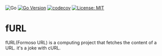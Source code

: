 ![Go][badge-go]
[![Go Version](https://img.shields.io/badge/go-1.22.1-blue.svg)][badge-go-version]
[![codecov](https://codecov.io/gh/formoso/furl/graph/badge.svg?token=DTMXS8BXPO)][badge-codecov]
[![License: MIT](https://img.shields.io/badge/License-MIT-yellow.svg)][badge-license]

# fURL
fURL(Formoso URL) is a computing project that fetches the content of a URL. it's a joke with cURL.

[badge-go]: https://pkg.go.dev/badge/github.com/formoso/furl.svg
[badge-go-version]: https://go.dev/doc/go1.21
[badge-codecov]: https://codecov.io/gh/formoso/furl
[badge-license]: https://opensource.org/licenses/MIT
